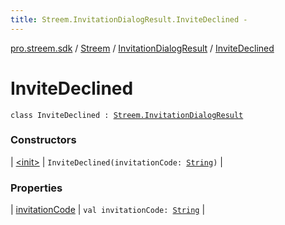 ```yaml
---
title: Streem.InvitationDialogResult.InviteDeclined - 
---
```


[pro.streem.sdk](../../../index.html) / [Streem](../../index.html) / [InvitationDialogResult](../index.html) / [InviteDeclined](./index.html)

# InviteDeclined

`class InviteDeclined : `[`Streem.InvitationDialogResult`](../index.html)

### Constructors

| [&lt;init&gt;](-init-.html) | `InviteDeclined(invitationCode: `[`String`](https://kotlinlang.org/api/latest/jvm/stdlib/kotlin/-string/index.html)`)` |

### Properties

| [invitationCode](invitation-code.html) | `val invitationCode: `[`String`](https://kotlinlang.org/api/latest/jvm/stdlib/kotlin/-string/index.html) |

